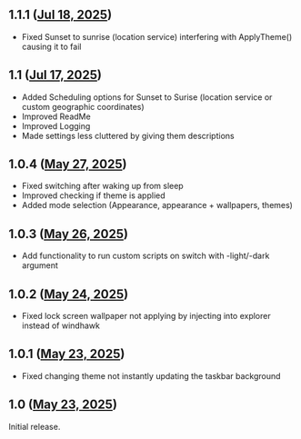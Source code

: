 ## 1.1.1 ([Jul 18, 2025](https://github.com/ramensoftware/windhawk-mods/blob/a24a92e08b8e8f7163fa47e734cf01e4ec6f14b1/mods/auto-theme-switcher.wh.cpp))

- Fixed Sunset to sunrise (location service) interfering with ApplyTheme() causing it to fail

## 1.1 ([Jul 17, 2025](https://github.com/ramensoftware/windhawk-mods/blob/549ef593719ffac5cbd7db143cc8abbf2479dc96/mods/auto-theme-switcher.wh.cpp))

- Added Scheduling options for Sunset to Surise (location service or custom geographic coordinates)
- Improved ReadMe
- Improved Logging
- Made settings less cluttered by giving them descriptions

## 1.0.4 ([May 27, 2025](https://github.com/ramensoftware/windhawk-mods/blob/15e5d9838349e4b927ed8ac5433e9894ff6cda28/mods/auto-theme-switcher.wh.cpp))

- Fixed switching after waking up from sleep
- Improved checking if theme is applied
- Added mode selection (Appearance, appearance + wallpapers, themes)

## 1.0.3 ([May 26, 2025](https://github.com/ramensoftware/windhawk-mods/blob/4a12f25a8fd9ce15834bd2b9c29a34fda8d0a05f/mods/auto-theme-switcher.wh.cpp))

- Add functionality to run custom scripts on switch with -light/-dark argument

## 1.0.2 ([May 24, 2025](https://github.com/ramensoftware/windhawk-mods/blob/e31c921ed966e1c1f729016e4345cb20b57dd945/mods/auto-theme-switcher.wh.cpp))

- Fixed lock screen wallpaper not applying by injecting into explorer instead of windhawk

## 1.0.1 ([May 23, 2025](https://github.com/ramensoftware/windhawk-mods/blob/b7fcaa082c1c749bb3cdd7ab92ac6b677eab2697/mods/auto-theme-switcher.wh.cpp))

- Fixed changing theme not instantly updating the taskbar background

## 1.0 ([May 23, 2025](https://github.com/ramensoftware/windhawk-mods/blob/3afd45f99c7c92b201a434255d5532ba6cd225df/mods/auto-theme-switcher.wh.cpp))

Initial release.
